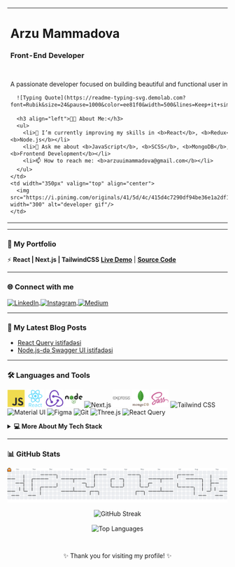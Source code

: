 <table>
  <tr>
    <td valign="top">
      <h1 align="left">Arzu Mammadova</h1>
      <h3 align="left">Front-End Developer</h3>
      <br/>
      <p align="left">
        A passionate developer focused on building beautiful and functional user interfaces.
      </p>
      
      ![Typing Quote](https://readme-typing-svg.demolab.com?font=Rubik&size=24&pause=1000&color=ee81f0&width=500&lines=Keep+it+simple,+stupid.)

      <h3 align="left">👩‍💻 About Me:</h3>
      <ul>
        <li>🌱 I’m currently improving my skills in <b>React</b>, <b>Redux</b>, and <b>Node.js</b></li>
        <li>💬 Ask me about <b>JavaScript</b>, <b>SCSS</b>, <b>MongoDB</b>, and <b>Frontend Development</b></li>
        <li>📫 How to reach me: <b>arzuuimammadova@gmail.com</b></li>
      </ul>
    </td>
    <td width="350px" valign="top" align="center">
      <img src="https://i.pinimg.com/originals/41/5d/4c/415d4c7290df94be36e1a2df14aacef4.gif" width="300" alt="developer gif"/>
    </td>
  </tr>
</table>

---

### 🚀 My Portfolio
⚡ **React | Next.js | TailwindCSS** [**Live Demo**](https://arzumammadova.vercel.app) | [**Source Code**](https://github.com/arzummammadova/Portfolio-Arzu)

---

### 🌐 Connect with me
<p align="left">
  <a href="https://www.linkedin.com/in/arzu-mammadova-892b25269" target="_blank">
    <img align="center" src="https://raw.githubusercontent.com/rahuldkjain/github-profile-readme-generator/master/src/images/icons/Social/linked-in-alt.svg" alt="LinkedIn" height="30" width="40" />
  </a>
  <a href="https://instagram.com/justarzuui" target="_blank">
    <img align="center" src="https://raw.githubusercontent.com/rahuldkjain/github-profile-readme-generator/master/src/images/icons/Social/instagram.svg" alt="Instagram" height="30" width="40" />
  </a>
  <a href="https://medium.com/@arzuuimammadova" target="_blank">
    <img align="center" src="https://img.shields.io/badge/Medium-12100E?style=for-the-badge&logo=medium&logoColor=white" alt="Medium"/>
  </a>
</p>

---

### 📝 My Latest Blog Posts
- [React Query istifadəsi](https://medium.com/@arzuuimammadova/react-query-4758c0760cb3)  
- [Node.js-də Swagger UI istifadəsi](https://medium.com/@arzuuimammadova/node-js-də-swagger-ui-istifadəsi-88c3a9113ee8)  

---

### 🛠️ Languages and Tools
<p align="left">
  <img src="https://raw.githubusercontent.com/devicons/devicon/master/icons/javascript/javascript-original.svg" alt="JavaScript" width="40" height="40"/>
  <img src="https://raw.githubusercontent.com/devicons/devicon/master/icons/react/react-original-wordmark.svg" alt="React" width="40" height="40"/>
  <img src="https://raw.githubusercontent.com/devicons/devicon/master/icons/redux/redux-original.svg" alt="Redux" width="40" height="40"/>
  <img src="https://raw.githubusercontent.com/devicons/devicon/master/icons/nodejs/nodejs-original-wordmark.svg" alt="Node.js" width="40" height="40"/>
  <img src="https://upload.wikimedia.org/wikipedia/commons/8/8e/Nextjs-logo.svg" alt="Next.js" width="40" height="40"/>
  <img src="https://raw.githubusercontent.com/devicons/devicon/master/icons/express/express-original-wordmark.svg" alt="Express" width="40" height="40"/>
  <img src="https://raw.githubusercontent.com/devicons/devicon/master/icons/mongodb/mongodb-original-wordmark.svg" alt="MongoDB" width="40" height="40"/>
  <img src="https://raw.githubusercontent.com/devicons/devicon/master/icons/sass/sass-original.svg" alt="Sass" width="40" height="40"/>
  <img src="https://www.vectorlogo.zone/logos/tailwindcss/tailwindcss-icon.svg" alt="Tailwind CSS" width="40" height="40"/>
  <img src="https://mui.com/static/logo.png" alt="Material UI" width="40" height="40"/>
  <img src="https://www.vectorlogo.zone/logos/figma/figma-icon.svg" alt="Figma" width="40" height="40"/>
  <img src="https://www.vectorlogo.zone/logos/git-scm/git-scm-icon.svg" alt="Git" width="40" height="40"/>
  <img src="https://threejs.org/files/favicon.ico" alt="Three.js" width="40" height="40"/>
  <img src="https://react-query.tanstack.com/_next/static/media/logo.5b2fcfb7.svg" alt="React Query" width="40" height="40"/>
</p>

<details>
  <summary><b>💻 More About My Tech Stack</b></summary>
  <br/>
    <p align="left">
    <img src="https://img.shields.io/badge/html5-%23E34F26.svg?style=for-the-badge&logo=html5&logoColor=white" alt="HTML5"/>
    <img src="https://img.shields.io/badge/css3-%231572B6.svg?style=for-the-badge&logo=css3&logoColor=white" alt="CSS3"/>
    <img src="https://img.shields.io/badge/javascript-%23323330.svg?style=for-the-badge&logo=javascript&logoColor=%23F7DF1E" alt="JavaScript"/>
    <img src="https://img.shields.io/badge/SASS-hotpink.svg?style=for-the-badge&logo=SASS&logoColor=white" alt="SASS"/>
    <img src="https://img.shields.io/badge/tailwindcss-%2338B2AC.svg?style=for-the-badge&logo=tailwind-css&logoColor=white" alt="TailwindCSS"/>
    <img src="https://img.shields.io/badge/bootstrap-%238511FA.svg?style=for-the-badge&logo=bootstrap&logoColor=white" alt="Bootstrap"/>
    <img src="https://img.shields.io/badge/react-%2320232a.svg?style=for-the-badge&logo=react&logoColor=%2361DAFB" alt="React"/>
    <img src="https://img.shields.io/badge/Next-black?style=for-the-badge&logo=next.js&logoColor=white" alt="Next JS"/>
    <img src="https://img.shields.io/badge/redux-%23593d88.svg?style=for-the-badge&logo=redux&logoColor=white" alt="Redux"/>
    <img src="https://img.shields.io/badge/React_Router-CA4245?style=for-the-badge&logo=react-router&logoColor=white" alt="React Router"/>
    <img src="https://img.shields.io/badge/vite-%23646CFF.svg?style=for-the-badge&logo=vite&logoColor=white" alt="Vite"/>
    <img src="https://img.shields.io/badge/node.js-6DA55F?style=for-the-badge&logo=node.js&logoColor=white" alt="NodeJS"/>
    <img src="https://img.shields.io/badge/express.js-%23404d59.svg?style=for-the-badge&logo=express&logoColor=%2361DAFB" alt="Express.js"/>
    <img src="https://img.shields.io/badge/MongoDB-%234ea94b.svg?style=for-the-badge&logo=mongodb&logoColor=white" alt="MongoDB"/>
    <img src="https://img.shields.io/badge/JWT-black?style=for-the-badge&logo=JSON%20web%20tokens" alt="JWT"/>
    <img src="https://img.shields.io/badge/git-%23F05033.svg?style=for-the-badge&logo=git&logoColor=white" alt="Git"/>
    <img src="https://img.shields.io/badge/github-%23121011.svg?style=for-the-badge&logo=github&logoColor=white" alt="GitHub"/>
    <img src="https://img.shields.io/badge/figma-%23F24E1E.svg?style=for-the-badge&logo=figma&logoColor=white" alt="Figma"/>
    <img src="https://img.shields.io/badge/Postman-FF6C37?style=for-the-badge&logo=postman&logoColor=white" alt="Postman"/>
    <img src="https://img.shields.io/badge/vercel-%23000000.svg?style=for-the-badge&logo=vercel&logoColor=white" alt="Vercel"/>
  </p>
</details>

---

### 📊 GitHub Stats

<p align="center">
  <picture>
    <source media="(prefers-color-scheme: dark)" srcset="https://raw.githubusercontent.com/arzummammadova/arzummammadova/output/pacman-contribution-graph-dark.svg">
    <source media="(prefers-color-scheme: light)" srcset="https://raw.githubusercontent.com/arzummammadova/arzummammadova/output/pacman-contribution-graph.svg">
    <img alt="pacman contribution graph" src="https://raw.githubusercontent.com/arzummammadova/arzummammadova/output/pacman-contribution-graph.svg">
  </picture>
</p>

<p align="center">
  <img src="https://streak-stats.demolab.com?user=arzummammadova&theme=dracula&hide_border=false" alt="GitHub Streak" />
  <br/><br/>
  <img src="https://github-readme-stats.vercel.app/api/top-langs/?username=arzummammadova&layout=compact&theme=dracula&hide_border=false" alt="Top Languages" />
</p>

<br/>
<p align="center">✨ Thank you for visiting my profile! ✨</p>
